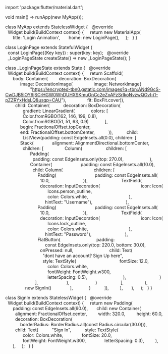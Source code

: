 import 'package:flutter/material.dart';

void main() => runApp(new MyApp());

class MyApp extends StatelessWidget {
  @override
  Widget build(BuildContext context) {
    return new MaterialApp(
      title: 'Login Animation',
      home: new LoginPage(),
    );
  }
}

class LoginPage extends StatefulWidget {
  const LoginPage({Key key}) : super(key: key);
  @override
  _LoginPageState createState() => new _LoginPageState();
}

class _LoginPageState extends State<LoginPage> {
  @override
  Widget build(BuildContext context) {
    return Scaffold(
      body: Container(
        decoration: BoxDecoration(
            image: DecorationImage(
                image: NetworkImage(
                    "https://encrypted-tbn0.gstatic.com/images?q=tbn:ANd9GcS-CwDJB5lOY6jSCrHGW0WhDUHXSKmuOnCc2eZoAFzSrIkoNvzwQOvl-i1-pZZRYxHdsLQ&usqp=CAU"),
                fit: BoxFit.cover)),
        child: Container(
          decoration: BoxDecoration(
              gradient: LinearGradient(
            colors: [
              Color.fromRGBO(162, 146, 199, 0.8),
              Color.fromRGBO(51, 51, 63, 0.9)
            ],
            begin: FractionalOffset.topCenter,
            end: FractionalOffset.bottomCenter,
          )),
          child:
              ListView(padding: const EdgeInsets.all(0.0), children: <Widget>[
            Stack(
              alignment: AlignmentDirectional.bottomCenter,
              children: <Widget>[
                Column(
                  children: <Widget>[
                    Padding(
                      padding: const EdgeInsets.only(top: 270.0),
                    ),
                    Container(
                      padding: const EdgeInsets.all(10.0),
                      child: Column(
                        children: <Widget>[
                          Padding(
                              padding: const EdgeInsets.all(
                            10.0,
                          )),
                          TextField(
                            decoration: InputDecoration(
                                icon: Icon(
                                  Icons.person_outline,
                                  color: Colors.white,
                                ),
                                hintText: "Username"),
                          ),
                          Padding(
                              padding: const EdgeInsets.all(
                            10.0,
                          )),
                          TextField(
                            decoration: InputDecoration(
                                icon: Icon(
                                  Icons.lock_outline,
                                  color: Colors.white,
                                ),
                                hintText: "Password"),
                          ),
                          FlatButton(
                            padding:
                                const EdgeInsets.only(top: 220.0, bottom: 30.0),
                            onPressed: null,
                            child: Text(
                              "dont have an account? Sign Up here",
                              style: TextStyle(
                                  fontSize: 12.0,
                                  color: Colors.white,
                                  fontWeight: FontWeight.w300,
                                  letterSpacing: 0.5),
                            ),
                          )
                        ],
                      ),
                    )
                  ],
                ),
                new SignIn()
              ],
            )
          ]),
        ),
      ),
    );
  }
}

class SignIn extends StatelessWidget {
  @override
  Widget build(BuildContext context) {
    return new Padding(
      padding: const EdgeInsets.all(60.0),
      child: new Container(
        alignment: FractionalOffset.center,
        width: 320.0,
        height: 60.0,
        decoration: BoxDecoration(
            borderRadius: BorderRadius.all(const Radius.circular(30.0))),
        child: Text(
          "Sign In",
          style: TextStyle(
              color: Colors.white,
              fontSize: 20.0,
              fontWeight: FontWeight.w300,
              letterSpacing: 0.3),
        ),
      ),
    );
  }
}
